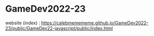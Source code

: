 # GameDev2022-23

website (index) :
  https://calebmemememe.github.io/GameDev2022-23/public/GameDev22-javascript/public/index.html
